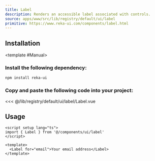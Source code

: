 ```yaml
---
title: Label
description: Renders an accessible label associated with controls.
source: apps/www/src/lib/registry/default/ui/label
primitive: https://www.reka-ui.com/components/label.html
---
```


<ComponentPreview name="LabelDemo" />

## Installation

<TabPreview name="CLI">
<template #CLI>

```bash
npx shadcn-vue@latest add label
```
</template>

<template #Manual>

<Steps>

### Install the following dependency:

```bash
npm install reka-ui
```

### Copy and paste the following code into your project:

<<< @/lib/registry/default/ui/label/Label.vue

</Steps>

</template>
</TabPreview>

## Usage

```vue
<script setup lang="ts">
import { Label } from '@/components/ui/label'
</script>

<template>
  <Label for="email">Your email address</Label>
</template>
```
